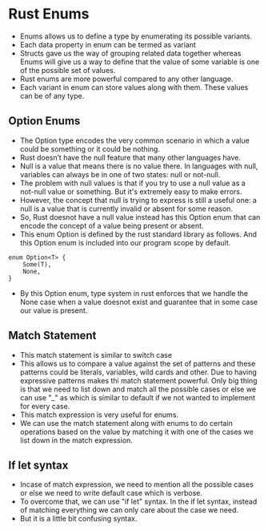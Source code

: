 # Rust Enums

- Enums allows us to define a type by enumerating its possible variants.
- Each data property in enum can be termed as variant
- Structs gave us the way of grouping related data together whereas Enums will give us a way to define that the value of some variable is one of the possible set of values.
- Rust enums are more powerful compared to any other language.
- Each variant in enum can store values along with them. These values can be of any type.

## Option Enums

- The Option type encodes the very common scenario in which a value could be something or it could be nothing.
- Rust doesn’t have the null feature that many other languages have.
- Null is a value that means there is no value there. In languages with null, variables can always be in one of two states: null or not-null.
- The problem with null values is that if you try to use a null value as a not-null value or something. But it's extremely easy to make errors.
- However, the concept that null is trying to express is still a useful one: a null is a value that is currently invalid or absent for some reason.
- So, Rust doesnot have a null value instead has this Option enum that can encode the concept of a value being present or absent.
- This enum Option<T> is defined by the rust standard library as follows. And this Option enum is included into our program scope by default.

```
enum Option<T> {
    Some(T),
    None,
}
```

- By this Option enum, type system in rust enforces that we handle the None case when a value doesnot exist and guarantee that in some case our value is present.

## Match Statement

- This match statement is similar to switch case
- This allows us to compare a value against the set of patterns and these patterns could be literals, variables, wild cards and other. Due to having expressive patterns makes thi match statement powerful. Only big thing is that we need to list down and match all the possible cases or else we can use "_" as which is similar to default if we not wanted to implement for every case.
- This match expression is very useful for enums.
- We can use the match statement along with enums to do certain operations based on the value by matching it with one of the cases we list down in the match expression.

## If let syntax
- Incase of match expression, we need to mention all the possible cases or else we need to write default case which is verbose.
- To overcome that, we can use "if let" syntax. In the if let syntax, instead of matching everything we can only care about the case we need.
- But it is a little bit confusing syntax.
